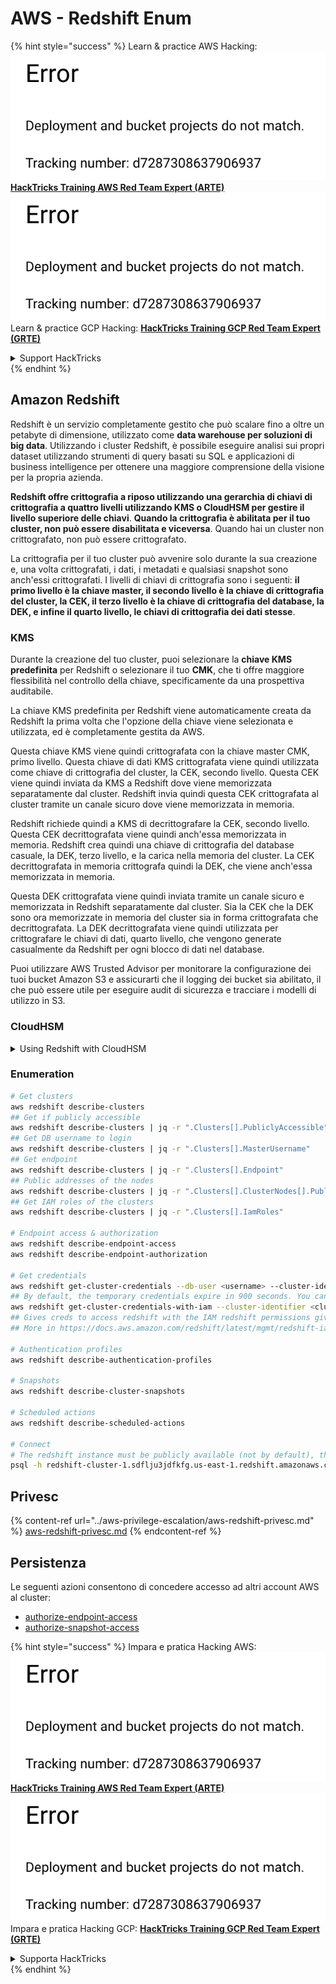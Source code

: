 # AWS - Redshift Enum

{% hint style="success" %}
Learn & practice AWS Hacking:<img src="../../../.gitbook/assets/image (1) (1).png" alt="" data-size="line">[**HackTricks Training AWS Red Team Expert (ARTE)**](https://training.hacktricks.xyz/courses/arte)<img src="../../../.gitbook/assets/image (1) (1).png" alt="" data-size="line">\
Learn & practice GCP Hacking: <img src="../../../.gitbook/assets/image (2).png" alt="" data-size="line">[**HackTricks Training GCP Red Team Expert (GRTE)**<img src="../../../.gitbook/assets/image (2).png" alt="" data-size="line">](https://training.hacktricks.xyz/courses/grte)

<details>

<summary>Support HackTricks</summary>

* Check the [**subscription plans**](https://github.com/sponsors/carlospolop)!
* **Join the** 💬 [**Discord group**](https://discord.gg/hRep4RUj7f) or the [**telegram group**](https://t.me/peass) or **follow** us on **Twitter** 🐦 [**@hacktricks\_live**](https://twitter.com/hacktricks\_live)**.**
* **Share hacking tricks by submitting PRs to the** [**HackTricks**](https://github.com/carlospolop/hacktricks) and [**HackTricks Cloud**](https://github.com/carlospolop/hacktricks-cloud) github repos.

</details>
{% endhint %}

## Amazon Redshift

Redshift è un servizio completamente gestito che può scalare fino a oltre un petabyte di dimensione, utilizzato come **data warehouse per soluzioni di big data**. Utilizzando i cluster Redshift, è possibile eseguire analisi sui propri dataset utilizzando strumenti di query basati su SQL e applicazioni di business intelligence per ottenere una maggiore comprensione della visione per la propria azienda.

**Redshift offre crittografia a riposo utilizzando una gerarchia di chiavi di crittografia a quattro livelli utilizzando KMS o CloudHSM per gestire il livello superiore delle chiavi**. **Quando la crittografia è abilitata per il tuo cluster, non può essere disabilitata e viceversa**. Quando hai un cluster non crittografato, non può essere crittografato.

La crittografia per il tuo cluster può avvenire solo durante la sua creazione e, una volta crittografati, i dati, i metadati e qualsiasi snapshot sono anch'essi crittografati. I livelli di chiavi di crittografia sono i seguenti: **il primo livello è la chiave master, il secondo livello è la chiave di crittografia del cluster, la CEK, il terzo livello è la chiave di crittografia del database, la DEK, e infine il quarto livello, le chiavi di crittografia dei dati stesse**.

### KMS

Durante la creazione del tuo cluster, puoi selezionare la **chiave KMS predefinita** per Redshift o selezionare il tuo **CMK**, che ti offre maggiore flessibilità nel controllo della chiave, specificamente da una prospettiva auditabile.

La chiave KMS predefinita per Redshift viene automaticamente creata da Redshift la prima volta che l'opzione della chiave viene selezionata e utilizzata, ed è completamente gestita da AWS.

Questa chiave KMS viene quindi crittografata con la chiave master CMK, primo livello. Questa chiave di dati KMS crittografata viene quindi utilizzata come chiave di crittografia del cluster, la CEK, secondo livello. Questa CEK viene quindi inviata da KMS a Redshift dove viene memorizzata separatamente dal cluster. Redshift invia quindi questa CEK crittografata al cluster tramite un canale sicuro dove viene memorizzata in memoria.

Redshift richiede quindi a KMS di decrittografare la CEK, secondo livello. Questa CEK decrittografata viene quindi anch'essa memorizzata in memoria. Redshift crea quindi una chiave di crittografia del database casuale, la DEK, terzo livello, e la carica nella memoria del cluster. La CEK decrittografata in memoria crittografa quindi la DEK, che viene anch'essa memorizzata in memoria.

Questa DEK crittografata viene quindi inviata tramite un canale sicuro e memorizzata in Redshift separatamente dal cluster. Sia la CEK che la DEK sono ora memorizzate in memoria del cluster sia in forma crittografata che decrittografata. La DEK decrittografata viene quindi utilizzata per crittografare le chiavi di dati, quarto livello, che vengono generate casualmente da Redshift per ogni blocco di dati nel database.

Puoi utilizzare AWS Trusted Advisor per monitorare la configurazione dei tuoi bucket Amazon S3 e assicurarti che il logging dei bucket sia abilitato, il che può essere utile per eseguire audit di sicurezza e tracciare i modelli di utilizzo in S3.

### CloudHSM

<details>

<summary>Using Redshift with CloudHSM</summary>

Quando lavori con CloudHSM per eseguire la tua crittografia, innanzitutto devi impostare una connessione fidata tra il tuo client HSM e Redshift utilizzando certificati client e server.

Questa connessione è necessaria per fornire comunicazioni sicure, consentendo l'invio di chiavi di crittografia tra il tuo client HSM e i tuoi cluster Redshift. Utilizzando una coppia di chiavi pubbliche e private generate casualmente, Redshift crea un certificato client pubblico, che viene crittografato e memorizzato da Redshift. Questo deve essere scaricato e registrato nel tuo client HSM, e assegnato alla corretta partizione HSM.

Devi quindi configurare Redshift con i seguenti dettagli del tuo client HSM: l'indirizzo IP HSM, il nome della partizione HSM, la password della partizione HSM e il certificato del server HSM pubblico, che è crittografato da CloudHSM utilizzando una chiave master interna. Una volta forniti queste informazioni, Redshift confermerà e verificherà che può connettersi e accedere alla partizione di sviluppo.

Se le tue politiche di sicurezza interne o i controlli di governance stabiliscono che devi applicare la rotazione delle chiavi, allora questo è possibile con Redshift che ti consente di ruotare le chiavi di crittografia per i cluster crittografati, tuttavia, devi essere consapevole che durante il processo di rotazione delle chiavi, renderà un cluster non disponibile per un breve periodo di tempo, quindi è meglio ruotare le chiavi solo quando necessario, o se ritieni che possano essere state compromesse.

Durante la rotazione, Redshift ruoterà la CEK per il tuo cluster e per eventuali backup di quel cluster. Ruoterà una DEK per il cluster, ma non è possibile ruotare una DEK per gli snapshot memorizzati in S3 che sono stati crittografati utilizzando la DEK. Metterà il cluster in uno stato di 'rotazione delle chiavi' fino al completamento del processo, quando lo stato tornerà a 'disponibile'.

</details>

### Enumeration
```bash
# Get clusters
aws redshift describe-clusters
## Get if publicly accessible
aws redshift describe-clusters | jq -r ".Clusters[].PubliclyAccessible"
## Get DB username to login
aws redshift describe-clusters | jq -r ".Clusters[].MasterUsername"
## Get endpoint
aws redshift describe-clusters | jq -r ".Clusters[].Endpoint"
## Public addresses of the nodes
aws redshift describe-clusters | jq -r ".Clusters[].ClusterNodes[].PublicIPAddress"
## Get IAM roles of the clusters
aws redshift describe-clusters | jq -r ".Clusters[].IamRoles"

# Endpoint access & authorization
aws redshift describe-endpoint-access
aws redshift describe-endpoint-authorization

# Get credentials
aws redshift get-cluster-credentials --db-user <username> --cluster-identifier <cluster-id>
## By default, the temporary credentials expire in 900 seconds. You can optionally specify a duration between 900 seconds (15 minutes) and 3600 seconds (60 minutes).
aws redshift get-cluster-credentials-with-iam --cluster-identifier <cluster-id>
## Gives creds to access redshift with the IAM redshift permissions given to the current AWS account
## More in https://docs.aws.amazon.com/redshift/latest/mgmt/redshift-iam-access-control-identity-based.html

# Authentication profiles
aws redshift describe-authentication-profiles

# Snapshots
aws redshift describe-cluster-snapshots

# Scheduled actions
aws redshift describe-scheduled-actions

# Connect
# The redshift instance must be publicly available (not by default), the sg need to allow inbounds connections to the port and you need creds
psql -h redshift-cluster-1.sdflju3jdfkfg.us-east-1.redshift.amazonaws.com -U admin -d dev -p 5439
```
## Privesc

{% content-ref url="../aws-privilege-escalation/aws-redshift-privesc.md" %}
[aws-redshift-privesc.md](../aws-privilege-escalation/aws-redshift-privesc.md)
{% endcontent-ref %}

## Persistenza

Le seguenti azioni consentono di concedere accesso ad altri account AWS al cluster:

* [authorize-endpoint-access](https://docs.aws.amazon.com/cli/latest/reference/redshift/authorize-endpoint-access.html)
* [authorize-snapshot-access](https://docs.aws.amazon.com/cli/latest/reference/redshift/authorize-snapshot-access.html)

{% hint style="success" %}
Impara e pratica Hacking AWS:<img src="../../../.gitbook/assets/image (1) (1).png" alt="" data-size="line">[**HackTricks Training AWS Red Team Expert (ARTE)**](https://training.hacktricks.xyz/courses/arte)<img src="../../../.gitbook/assets/image (1) (1).png" alt="" data-size="line">\
Impara e pratica Hacking GCP: <img src="../../../.gitbook/assets/image (2).png" alt="" data-size="line">[**HackTricks Training GCP Red Team Expert (GRTE)**<img src="../../../.gitbook/assets/image (2).png" alt="" data-size="line">](https://training.hacktricks.xyz/courses/grte)

<details>

<summary>Supporta HackTricks</summary>

* Controlla i [**piani di abbonamento**](https://github.com/sponsors/carlospolop)!
* **Unisciti al** 💬 [**gruppo Discord**](https://discord.gg/hRep4RUj7f) o al [**gruppo telegram**](https://t.me/peass) o **seguici** su **Twitter** 🐦 [**@hacktricks\_live**](https://twitter.com/hacktricks\_live)**.**
* **Condividi trucchi di hacking inviando PR ai** [**HackTricks**](https://github.com/carlospolop/hacktricks) e [**HackTricks Cloud**](https://github.com/carlospolop/hacktricks-cloud) repos su github.

</details>
{% endhint %}
